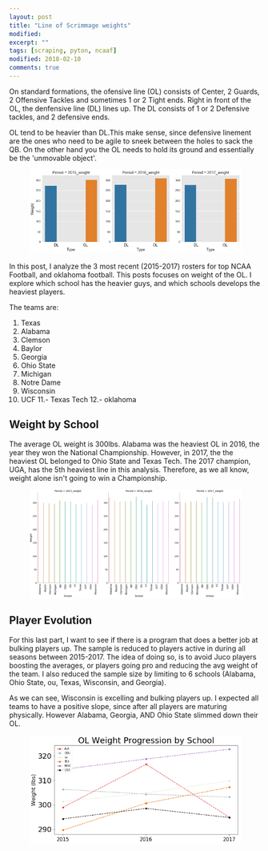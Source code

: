 ```yaml
---
layout: post
title: "Line of Scrimmage weights"
modified:
excerpt: ""
tags: [scraping, pyton, ncaaf]
modified: 2018-02-10
comments: true
---
```



On standard formations, the ofensive line (OL) consists of Center, 2 Guards, 2 Offensive Tackles and sometimes 1 or 2 Tight ends. Right in front of the OL, the denfensive line (DL) lines up. The DL consists of 1 or 2 Defensive tackles, and 2 defensive ends. 

OL tend to be heavier than DL.This make sense, since defensive linement are the ones who need to be agile to sneek between the holes to sack the QB. On the other hand you the OL needs to hold its ground and essentially be the 'unmovable object'.

<figure>
     <img src="/images/linemen/ol_dl_years.png">
    <figcaption></figcaption>
</figure>


In this post, I analyze the 3 most recent (2015-2017) rosters for top NCAA Football, and oklahoma football. This posts focuses on weight of the OL. I explore which school has the heavier guys, and which schools develops the heaviest players.

The teams are:

1. Texas
2. Alabama
3. Clemson
4. Baylor
5. Georgia
6. Ohio State
7. Michigan
8. Notre Dame
9. Wisconsin
10. UCF
11.- Texas Tech
12.- oklahoma


## Weight by School

The average OL weight is 300lbs. Alabama was the heaviest OL in 2016, the year they won the National Championship. However, in 2017, the the heaviest OL belonged to Ohio State and Texas Tech. The 2017 champion, UGA, has the 5th heaviest line in this analysis. Therefore, as we all know, weight alone isn't going to win a Championship.


<figure>
     <img src="/images/linemen/school_ol_weights.png">
    <figcaption></figcaption>
</figure>


## Player Evolution

For this last part, I want to see if there is a program that does a better job at bulking players up. 
The sample is reduced to players active in during all seasons between 2015-2017. The idea of doing so, is to avoid Juco players boosting the averages, or players going pro and reducing the avg weight of the team. I also reduced the sample size by limiting to 6 schools (Alabama, Ohio State, ou, Texas, Wisconsin, and Georgia).

As we can see, Wisconsin is excelling and bulking players up. I expected all teams to have a positive slope, since after all players are maturing physically. However Alabama, Georgia, AND Ohio State slimmed down their OL. 

<figure>
     <img src="/images/linemen/school_progress_ol.png">
    <figcaption></figcaption>
</figure>





